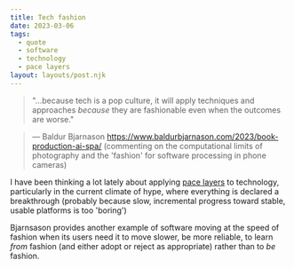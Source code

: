 ```yaml
---
title: Tech fashion
date: 2023-03-06
tags:
  - quote
  - software
  - technology
  - pace layers
layout: layouts/post.njk
---
```

> "...because tech is a pop culture, it will apply techniques and approaches _because_ they are fashionable even when the outcomes are worse."

> — Baldur Bjarnason https://www.baldurbjarnason.com/2023/book-production-ai-spa/ (commenting on the computational limits of photography and the 'fashion' for software processing in phone cameras)

I have been thinking a lot lately about applying [pace layers](https://jods.mitpress.mit.edu/pub/issue3-brand/release/2) to technology, particularly in the current climate of hype, where everything is declared a breakthrough (probably because slow, incremental progress toward stable, usable platforms is too 'boring')

Bjarnsason provides another example of software moving at the speed of fashion when its users need it to move slower, be more reliable, to learn *from* fashion (and either adopt or reject as appropriate) rather than to _be_ fashion.